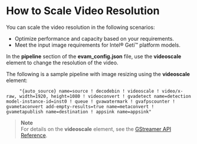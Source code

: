 # How to Scale Video Resolution

You can scale the video resolution in the following scenarios:
-  Optimize performance and capacity based on your requirements.
-  Meet the input image requirements for Intel® Geti™ platform models.

In the **pipeline** section of the **evam_config.json** file, use the **videoscale** element to change the resolution of the video. 

The following is a sample pipeline with image resizing using the **videoscale** element:

         "{auto_source} name=source ! decodebin ! videoscale ! video/x-raw, width=1920, height=1080 ! videoconvert ! gvadetect name=detection model-instance-id=inst0 ! queue ! gvawatermark ! gvafpscounter ! gvametaconvert add-empty-results=true name=metaconvert ! gvametapublish name=destination ! appsink name=appsink"

> **Note**  
> For details on the **videoscale** element, see the [GStreamer API Reference](https://gstreamer.freedesktop.org/documentation/videoconvertscale/videoscale.html?gi-language=c#videoscale-page).


